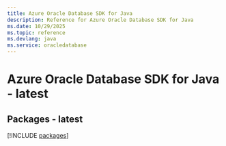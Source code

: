 ```yaml
---
title: Azure Oracle Database SDK for Java
description: Reference for Azure Oracle Database SDK for Java
ms.date: 10/29/2025
ms.topic: reference
ms.devlang: java
ms.service: oracledatabase
---
```

# Azure Oracle Database SDK for Java - latest
## Packages - latest
[!INCLUDE [packages](oracle-database-index.md)]